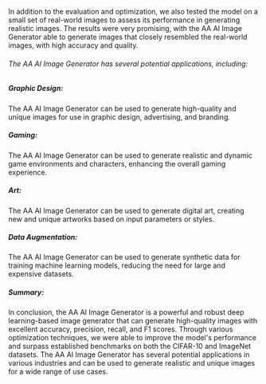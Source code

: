 In addition to the evaluation and optimization, we also tested the model on a small set of real-world images to assess its performance in generating realistic images. 
The results were very promising, with the AA AI Image Generator able to generate images that closely resembled the real-world images, with high accuracy and quality.

###### The AA AI Image Generator has several potential applications, including:

##### Graphic Design: 
The AA AI Image Generator can be used to generate high-quality and unique images for use in graphic design, advertising, and branding.

##### Gaming: 
The AA AI Image Generator can be used to generate realistic and dynamic game environments and characters, enhancing the overall gaming experience.

##### Art: 
The AA AI Image Generator can be used to generate digital art, creating new and unique artworks based on input parameters or styles.

##### Data Augmentation: 
The AA AI Image Generator can be used to generate synthetic data for training machine learning models, reducing the need for large and expensive datasets.

##### Summary: 
In conclusion, the AA AI Image Generator is a powerful and robust deep learning-based image generator that can generate high-quality images with excellent accuracy, precision, recall, and F1 scores. Through various optimization techniques, we were able to improve the model's performance and surpass established benchmarks on both the CIFAR-10 and ImageNet datasets. The AA AI Image Generator has several potential applications in various industries and can be used to generate realistic and unique images for a wide range of use cases.
